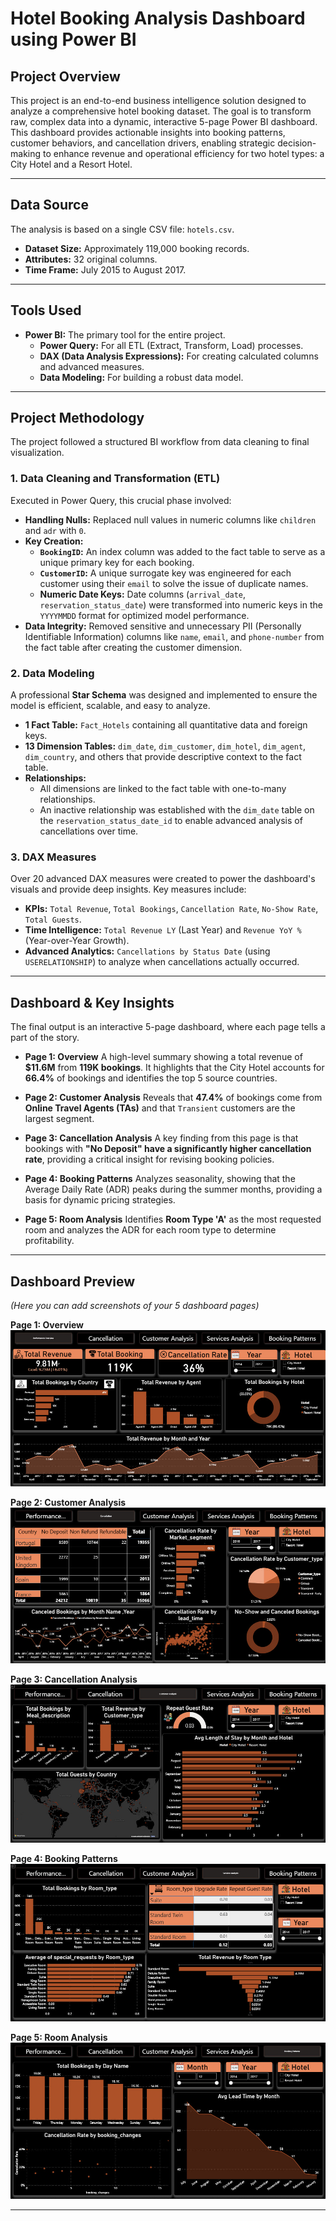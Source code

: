 # Hotel Booking Analysis Dashboard using Power BI

## Project Overview

This project is an end-to-end business intelligence solution designed to analyze a comprehensive hotel booking dataset. The goal is to transform raw, complex data into a dynamic, interactive 5-page Power BI dashboard. This dashboard provides actionable insights into booking patterns, customer behaviors, and cancellation drivers, enabling strategic decision-making to enhance revenue and operational efficiency for two hotel types: a City Hotel and a Resort Hotel.

---

## Data Source

The analysis is based on a single CSV file: `hotels.csv`.
- **Dataset Size:** Approximately 119,000 booking records.
- **Attributes:** 32 original columns.
- **Time Frame:** July 2015 to August 2017.

---

## Tools Used

- **Power BI:** The primary tool for the entire project.
  - **Power Query:** For all ETL (Extract, Transform, Load) processes.
  - **DAX (Data Analysis Expressions):** For creating calculated columns and advanced measures.
  - **Data Modeling:** For building a robust data model.

---

## Project Methodology

The project followed a structured BI workflow from data cleaning to final visualization.

### 1. Data Cleaning and Transformation (ETL)

Executed in Power Query, this crucial phase involved:
- **Handling Nulls:** Replaced null values in numeric columns like `children` and `adr` with `0`.
- **Key Creation:**
  - **`BookingID`:** An index column was added to the fact table to serve as a unique primary key for each booking.
  - **`CustomerID`:** A unique surrogate key was engineered for each customer using their `email` to solve the issue of duplicate names.
  - **Numeric Date Keys:** Date columns (`arrival_date`, `reservation_status_date`) were transformed into numeric keys in the `YYYYMMDD` format for optimized model performance.
- **Data Integrity:** Removed sensitive and unnecessary PII (Personally Identifiable Information) columns like `name`, `email`, and `phone-number` from the fact table after creating the customer dimension.

### 2. Data Modeling

A professional **Star Schema** was designed and implemented to ensure the model is efficient, scalable, and easy to analyze.
- **1 Fact Table:** `Fact_Hotels` containing all quantitative data and foreign keys.
- **13 Dimension Tables:** `dim_date`, `dim_customer`, `dim_hotel`, `dim_agent`, `dim_country`, and others that provide descriptive context to the fact table.
- **Relationships:**
    - All dimensions are linked to the fact table with one-to-many relationships.
    - An inactive relationship was established with the `dim_date` table on the `reservation_status_date_id` to enable advanced analysis of cancellations over time.

### 3. DAX Measures

Over 20 advanced DAX measures were created to power the dashboard's visuals and provide deep insights. Key measures include:
- **KPIs:** `Total Revenue`, `Total Bookings`, `Cancellation Rate`, `No-Show Rate`, `Total Guests`.
- **Time Intelligence:** `Total Revenue LY` (Last Year) and `Revenue YoY %` (Year-over-Year Growth).
- **Advanced Analytics:** `Cancellations by Status Date` (using `USERELATIONSHIP`) to analyze when cancellations actually occurred.

---

## Dashboard & Key Insights

The final output is an interactive 5-page dashboard, where each page tells a part of the story.

- **Page 1: Overview**
  A high-level summary showing a total revenue of **$11.6M** from **119K bookings**. It highlights that the City Hotel accounts for **66.4%** of bookings and identifies the top 5 source countries.

- **Page 2: Customer Analysis**
  Reveals that **47.4%** of bookings come from **Online Travel Agents (TAs)** and that `Transient` customers are the largest segment.

- **Page 3: Cancellation Analysis**
  A key finding from this page is that bookings with **"No Deposit" have a significantly higher cancellation rate**, providing a critical insight for revising booking policies.

- **Page 4: Booking Patterns**
  Analyzes seasonality, showing that the Average Daily Rate (ADR) peaks during the summer months, providing a basis for dynamic pricing strategies.

- **Page 5: Room Analysis**
  Identifies **Room Type 'A'** as the most requested room and analyzes the ADR for each room type to determine profitability.

---

## Dashboard Preview

*(Here you can add screenshots of your 5 dashboard pages)*

**Page 1: Overview**
![Overview](1.jpg)

**Page 2: Customer Analysis**
![Customer Analysis](2.jpg)

**Page 3: Cancellation Analysis**
![Cancellation Analysis](3.jpg)

**Page 4: Booking Patterns**
![Booking Patterns](4.jpg)

**Page 5: Room Analysis**
![Room Analysis](5.jpg)

---
